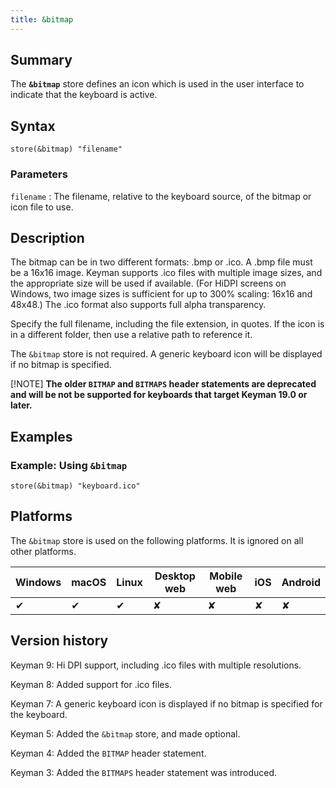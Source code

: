 ```yaml
---
title: &bitmap
---
```


## Summary

The **`&bitmap`** store defines an icon which is used in the user
interface to indicate that the keyboard is active.

## Syntax

```
store(&bitmap) "filename"
```

### Parameters

`filename`
:   The filename, relative to the keyboard source, of the bitmap or icon
    file to use.

## Description

The bitmap can be in two different formats: .bmp or .ico. A .bmp file
must be a 16x16 image. Keyman supports .ico files with multiple image
sizes, and the appropriate size will be used if available. (For HiDPI
screens on Windows, two image sizes is sufficient for up to 300%
scaling: 16x16 and 48x48.) The .ico format also supports full alpha
transparency.

Specify the full filename, including the file extension, in quotes. If
the icon is in a different folder, then use a relative path to reference
it.

The `&bitmap` store is not required. A generic keyboard icon will be
displayed if no bitmap is specified.

[!NOTE]
**The older `BITMAP` and `BITMAPS` header statements are deprecated and
will be not be supported for keyboards that target Keyman 19.0 or later.**

## Examples

### Example: Using `&bitmap`

```
store(&bitmap) "keyboard.ico"
```

## Platforms

The `&bitmap` store is used on the following platforms. It is ignored on
all other platforms.

| Windows | macOS | Linux | Desktop web | Mobile web | iOS | Android |
|---------|-------|-------|-------------|------------|-----|---------|
| ✔       | ✔     | ✔     | ✘           | ✘          | ✘   | ✘       |

## Version history

Keyman 9: Hi DPI support, including .ico files with multiple
resolutions.

Keyman 8: Added support for .ico files.

Keyman 7: A generic keyboard icon is displayed if no bitmap is specified
for the keyboard.

Keyman 5: Added the `&bitmap` store, and made optional.

Keyman 4: Added the `BITMAP` header statement.

Keyman 3: Added the `BITMAPS` header statement was introduced.
